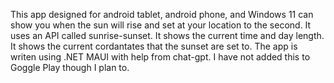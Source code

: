 This app designed for android tablet, android phone, and Windows 11 can show you when the sun will rise and set at your location to the second. It uses an API called sunrise-sunset. It shows the current time and day length. It shows the current cordantates that the sunset are set to. The app is writen using .NET MAUI with help from chat-gpt. I have not added this to Goggle Play though I plan to.
